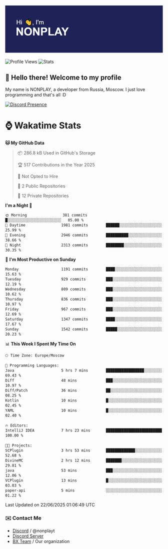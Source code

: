 ![Discord Presence](./header.png)
<br></br>
![Profile Views](https://komarev.com/ghpvc/?username=NONPLAYT&color=blue&style=for-the-badge)
![Stats](https://img.shields.io/badge/0%25-OPTIMIZED-orange?style=for-the-badge)


## :wave: Hello there! Welcome to my profile

My name is NONPLAY, a developer from Russia, Moscow. I just love programming and that's all :D

[![Discord Presence](https://lanyard.cnrad.dev/api/597087584090587177?showDisplayName=true)](https://discord.com/users/597087584090587177) 

# ⌚ Wakatime Stats

<!--START_SECTION:waka-->
**🐱 My GitHub Data** 

> 📦 286.8 kB Used in GitHub's Storage 
 > 
> 🏆 517 Contributions in the Year 2025
 > 
> 🚫 Not Opted to Hire
 > 
> 📜 2 Public Repositories 
 > 
> 🔑 12 Private Repositories 
 > 
**I'm a Night 🦉** 

```text
🌞 Morning                381 commits         █░░░░░░░░░░░░░░░░░░░░░░░░   05.00 % 
🌆 Daytime                1981 commits        ██████░░░░░░░░░░░░░░░░░░░   25.99 % 
🌃 Evening                2946 commits        ██████████░░░░░░░░░░░░░░░   38.66 % 
🌙 Night                  2313 commits        ████████░░░░░░░░░░░░░░░░░   30.35 % 
```
📅 **I'm Most Productive on Sunday** 

```text
Monday                   1191 commits        ████░░░░░░░░░░░░░░░░░░░░░   15.63 % 
Tuesday                  929 commits         ███░░░░░░░░░░░░░░░░░░░░░░   12.19 % 
Wednesday                809 commits         ███░░░░░░░░░░░░░░░░░░░░░░   10.62 % 
Thursday                 836 commits         ███░░░░░░░░░░░░░░░░░░░░░░   10.97 % 
Friday                   967 commits         ███░░░░░░░░░░░░░░░░░░░░░░   12.69 % 
Saturday                 1347 commits        ████░░░░░░░░░░░░░░░░░░░░░   17.67 % 
Sunday                   1542 commits        █████░░░░░░░░░░░░░░░░░░░░   20.23 % 
```


📊 **This Week I Spent My Time On** 

```text
🕑︎ Time Zone: Europe/Moscow

💬 Programming Languages: 
Java                     5 hrs 7 mins        █████████████████░░░░░░░░   69.43 % 
Diff                     48 mins             ███░░░░░░░░░░░░░░░░░░░░░░   10.97 % 
Diff/Patch               36 mins             ██░░░░░░░░░░░░░░░░░░░░░░░   08.25 % 
Kotlin                   10 mins             █░░░░░░░░░░░░░░░░░░░░░░░░   02.45 % 
YAML                     10 mins             █░░░░░░░░░░░░░░░░░░░░░░░░   02.40 % 

🔥 Editors: 
IntelliJ IDEA            7 hrs 23 mins       █████████████████████████   100.00 % 

🐱‍💻 Projects: 
SCPlugin                 3 hrs 53 mins       █████████████░░░░░░░░░░░░   52.68 % 
DivineMC                 2 hrs 12 mins       ███████░░░░░░░░░░░░░░░░░░   29.81 % 
java                     53 mins             ███░░░░░░░░░░░░░░░░░░░░░░   12.06 % 
VCPlugin                 13 mins             █░░░░░░░░░░░░░░░░░░░░░░░░   03.03 % 
paper-api                5 mins              ░░░░░░░░░░░░░░░░░░░░░░░░░   01.22 % 
```


 Last Updated on 22/06/2025 01:06:49 UTC
<!--END_SECTION:waka-->

### ✉️ Contact Me

- [Discord](https://discord.com/users/597087584090587177) / @nonplayt
- [Discord Server](https://discord.gg/qNyybSSPm5)
- [BX Team](https://github.com/BX-Team) / Our organization
